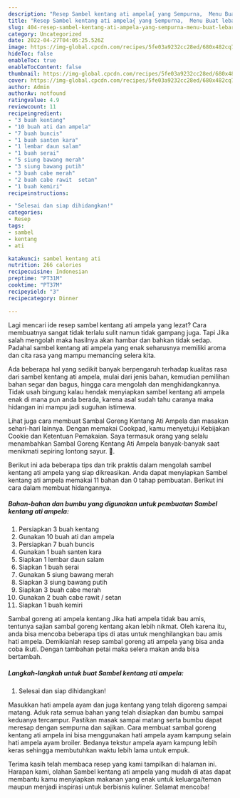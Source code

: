 ```yaml
---
description: "Resep Sambel kentang ati ampela{ yang Sempurna,  Menu Buat lebaran"
title: "Resep Sambel kentang ati ampela{ yang Sempurna,  Menu Buat lebaran"
slug: 404-resep-sambel-kentang-ati-ampela-yang-sempurna-menu-buat-lebaran
category: Uncategorized
date: 2022-04-27T04:05:25.526Z
image: https://img-global.cpcdn.com/recipes/5fe03a9232cc28ed/680x482cq70/sambel-kentang-ati-ampela-foto-resep-utama.jpg
hideToc: false
enableToc: true
enableTocContent: false
thumbnail: https://img-global.cpcdn.com/recipes/5fe03a9232cc28ed/680x482cq70/sambel-kentang-ati-ampela-foto-resep-utama.jpg
cover: https://img-global.cpcdn.com/recipes/5fe03a9232cc28ed/680x482cq70/sambel-kentang-ati-ampela-foto-resep-utama.jpg
author: Admin
authorAv: notfound
ratingvalue: 4.9
reviewcount: 11
recipeingredient:
- "3 buah kentang"
- "10 buah ati dan ampela"
- "7 buah buncis"
- "1 buah santen kara"
- "1 lembar daun salam"
- "1 buah serai"
- "5 siung bawang merah"
- "3 siung bawang putih"
- "3 buah cabe merah"
- "2 buah cabe rawit  setan"
- "1 buah kemiri"
recipeinstructions:

- "Selesai dan siap dihidangkan!"
categories:
- Resep
tags:
- sambel
- kentang
- ati

katakunci: sambel kentang ati 
nutrition: 266 calories
recipecuisine: Indonesian
preptime: "PT31M"
cooktime: "PT37M"
recipeyield: "3"
recipecategory: Dinner

---
```



Lagi mencari ide resep sambel kentang ati ampela yang lezat? Cara membuatnya sangat tidak terlalu sulit namun tidak gampang juga. Tapi Jika salah mengolah maka hasilnya akan hambar dan bahkan tidak sedap. Padahal sambel kentang ati ampela yang enak seharusnya memiliki aroma dan cita rasa yang mampu memancing selera kita.


Ada beberapa hal yang sedikit banyak berpengaruh terhadap kualitas rasa dari sambel kentang ati ampela, mulai dari jenis bahan, kemudian pemilihan bahan segar dan bagus, hingga cara mengolah dan menghidangkannya. Tidak usah bingung kalau hendak menyiapkan sambel kentang ati ampela enak di mana pun anda berada, karena asal sudah tahu caranya maka hidangan ini mampu jadi suguhan istimewa.

Lihat juga cara membuat Sambal Goreng Kentang Ati Ampela dan masakan sehari-hari lainnya. Dengan memakai Cookpad, kamu menyetujui Kebijakan Cookie dan Ketentuan Pemakaian. Saya termasuk orang yang selalu menambahkan Sambal Goreng Kentang Ati Ampela banyak-banyak saat menikmati sepiring lontong sayur. 🤭.


Berikut ini ada beberapa tips dan trik praktis dalam mengolah sambel kentang ati ampela yang siap dikreasikan. Anda dapat menyiapkan Sambel kentang ati ampela memakai 11 bahan dan 0 tahap pembuatan. Berikut ini cara dalam membuat hidangannya.

<!--inarticleads1-->

##### Bahan-bahan dan bumbu yang digunakan untuk pembuatan Sambel kentang ati ampela:

1. Persiapkan 3 buah kentang
1. Gunakan 10 buah ati dan ampela
1. Persiapkan 7 buah buncis
1. Gunakan 1 buah santen kara
1. Siapkan 1 lembar daun salam
1. Siapkan 1 buah serai
1. Gunakan 5 siung bawang merah
1. Siapkan 3 siung bawang putih
1. Siapkan 3 buah cabe merah
1. Gunakan 2 buah cabe rawit / setan
1. Siapkan 1 buah kemiri


Sambal goreng ati ampela kentang Jika hati ampela tidak bau amis, tentunya sajian sambal goreng kentang akan lebih nikmat. Oleh karena itu, anda bisa mencoba beberapa tips di atas untuk menghilangkan bau amis hati ampela. Demikianlah resep sambal goreng ati ampela yang bisa anda coba ikuti. Dengan tambahan petai maka selera makan anda bisa bertambah. 

<!--inarticleads2-->

##### Langkah-langkah untuk buat Sambel kentang ati ampela:


1. Selesai dan siap dihidangkan!

Masukkan hati ampela ayam dan juga kentang yang telah digoreng sampai matang. Aduk rata semua bahan yang telah disiapkan dan bumbu sampai keduanya tercampur. Pastikan masak sampai matang serta bumbu dapat meresap dengan sempurna dan sajikan. Cara membuat sambal goreng kentang ati ampela ini bisa menggunakan hati ampela ayam kampung selain hati ampela ayam broiler. Bedanya tekstur ampela ayam kampung lebih keras sehingga membutuhkan waktu lebih lama untuk empuk. 

Terima kasih telah membaca resep yang kami tampilkan di halaman ini. Harapan kami, olahan Sambel kentang ati ampela yang mudah di atas dapat membantu kamu menyiapkan makanan yang enak untuk keluarga/teman maupun menjadi inspirasi untuk berbisnis kuliner. Selamat mencoba!
